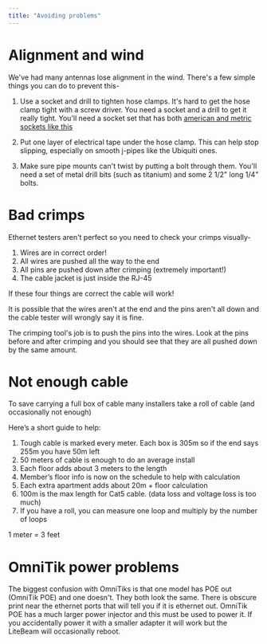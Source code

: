 ```yaml
---
title: "Avoiding problems"
---
```


# Alignment and wind

We've had many antennas lose alignment in the wind. There's a few simple things you can do to prevent this-

1. Use a socket and drill to tighten hose clamps. It's hard to get the hose clamp tight with a screw driver. You need a socket and a drill to get it really tight. You'll need a socket set that has both [american and metric sockets like this](https://www.amazon.com/PANOVOS-Driver-Metric-Socket-Wrench/dp/B01J3O4RYS/ref=sr_1_13?crid=2TECPORUO14Y4)

2. Put one layer of electrical tape under the hose clamp. This can help stop slipping, especially on smooth j-pipes like the Ubiquiti ones.

3. Make sure pipe mounts can't twist by putting a bolt through them. You'll need a set of metal drill bits (such as titanium) and some 2 1/2" long 1/4" bolts.

# Bad crimps

Ethernet testers aren't perfect so you need to check your crimps visually-

1. Wires are in correct order!
2. All wires are pushed all the way to the end
3. All pins are pushed down after crimping (extremely important!)
4. The cable jacket is just inside the RJ-45 

If these four things are correct the cable will work! 

It is possible that the wires aren't at the end and the pins aren't all down and the cable tester will wrongly say it is fine.

The crimping tool's job is to push the pins into the wires. Look at the pins before and after crimping and you should see that they are all pushed down by the same amount. 

# Not enough cable

To save carrying a full box of cable many installers take a roll of cable (and occasionally not enough)

Here’s a short guide to help:

1. Tough cable is marked every meter. Each box is 305m so if the end says 255m you have 50m left
2. 50 meters of cable is enough to do an average install
3. Each floor adds about 3 meters to the length
4. Member’s floor info is now on the schedule to help with calculation
5. Each extra apartment adds about 20m + floor calculation
5. 100m is the max length for Cat5 cable. (data loss and voltage loss is too much)
6. If you have a roll, you can measure one loop and multiply by the number of loops

1 meter = 3 feet

# OmniTik power problems

The biggest confusion with OmniTiks is that one model has POE out (OmniTik POE) and one doesn't. They both look the same. There is obscure print near the ethernet ports that will tell you if it is ethernet out. OmniTik POE has a much larger power injector and this must be used to power it. If you accidentally power it with a smaller adapter it will work but the LiteBeam will occasionally reboot.



